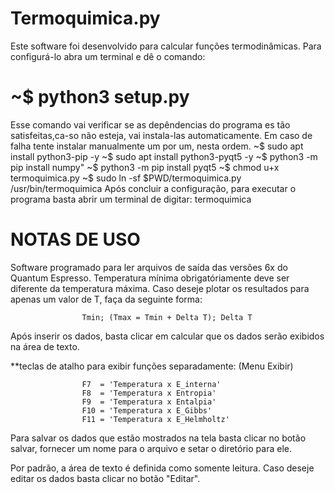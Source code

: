 # Termoquimica.py
Este software foi desenvolvido para calcular funções termodinâmicas. Para configurá-lo abra um terminal e dê o comando:
#   ~$ python3 setup.py
Esse comando vai verificar se as depêndencias do  programa es tão satisfeitas,ca-so não esteja, vai  instala-las automaticamente. Em caso de falha tente instalar manualmente um por um,  nesta ordem.
   ~$ sudo apt install python3-pip -y
   ~$ sudo apt install python3-pyqt5 -y
   ~$ python3 -m pip install numpy"
   ~$ python3 -m pip install pyqt5
   ~$ chmod u+x termoquimica.py
   ~$ sudo ln -sf $PWD/termoquimica.py /usr/bin/termoquimica
Após concluir a configuração, para executar o programa basta abrir um terminal de digitar: termoquimica

# NOTAS DE USO
Software programado para ler arquivos de saída das versões 6x do Quantum Espresso.
Temperatura mínima obrigatóriamente deve ser diferente da temperatura máxima. Caso deseje plotar os resultados para apenas um valor de T, faça da seguinte forma:

                    Tmin; (Tmax = Tmin + Delta T); Delta T

Após inserir os dados, basta clicar em calcular que os dados serão exibidos na área de texto.

**teclas de atalho para exibir funções separadamente: (Menu Exibir)

                    F7  = 'Temperatura x E_interna'
                    F8  = 'Temperatura x Entropia'
                    F9  = 'Temperatura x Entalpia'
                    F10 = 'Temperatura x E_Gibbs'
                    F11 = 'Temperatura x E_Helmholtz'

Para salvar os dados que estão mostrados na tela basta clicar no botão salvar, fornecer um nome para o arquivo e setar o diretório para ele.

Por padrão, a área de texto é definida como somente leitura. Caso deseje editar os dados basta clicar no botão "Editar".
